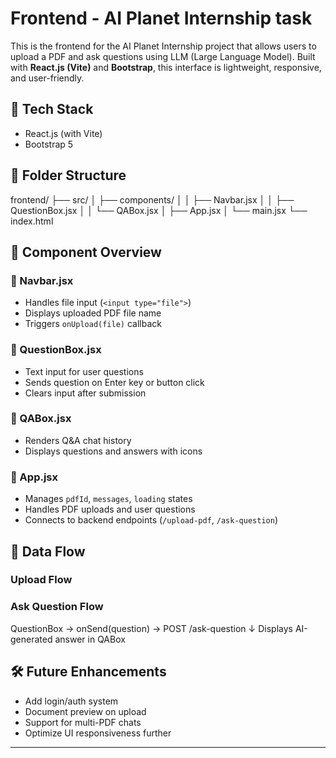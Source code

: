 # Frontend - AI Planet Internship task

This is the frontend for the AI Planet Internship project that allows users to upload a PDF and ask questions using LLM (Large Language Model). Built with **React.js (Vite)** and **Bootstrap**, this interface is lightweight, responsive, and user-friendly.

## 🚀 Tech Stack
- React.js (with Vite)
- Bootstrap 5

## 📁 Folder Structure

frontend/
├── src/
│ ├── components/
│ │ ├── Navbar.jsx
│ │ ├── QuestionBox.jsx
│ │ └── QABox.jsx
│ ├── App.jsx
│ └── main.jsx
└── index.html


## 🧩 Component Overview

### 📌 Navbar.jsx
- Handles file input (`<input type="file">`)
- Displays uploaded PDF file name
- Triggers `onUpload(file)` callback

### 📌 QuestionBox.jsx
- Text input for user questions
- Sends question on Enter key or button click
- Clears input after submission

### 📌 QABox.jsx
- Renders Q&A chat history
- Displays questions and answers with icons

### 📌 App.jsx
- Manages `pdfId`, `messages`, `loading` states
- Handles PDF uploads and user questions
- Connects to backend endpoints (`/upload-pdf`, `/ask-question`)

## 🔄 Data Flow

### Upload Flow


### Ask Question Flow
QuestionBox → onSend(question) → POST /ask-question
↓
Displays AI-generated answer in QABox


## 🛠️ Future Enhancements
- Add login/auth system
- Document preview on upload
- Support for multi-PDF chats
- Optimize UI responsiveness further

---

